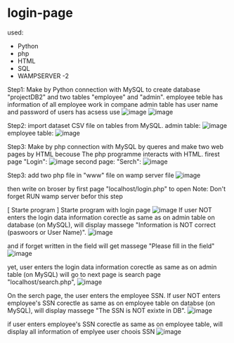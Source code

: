 # login-page
used:
 - Python
 - php
 - HTML
 - SQL 
 - WAMPSERVER -2

Step1: Make by Python connection with MySQL to create database "projectDB2" and two tables "employee" and "admin".
employee teble has information of all employee work in compane 
admin table has user name and password of users has acsess use
![image](https://user-images.githubusercontent.com/107805330/180975242-e56ef46d-4744-4660-8395-9e6a8d7b3561.png)
![image](https://user-images.githubusercontent.com/107805330/180977577-c8bd4a60-a09b-462b-9881-34394eebd967.png)

Step2: import dataset CSV file on tables from MySQL.
admin table:
![image](https://user-images.githubusercontent.com/107805330/180977737-dce12eef-0b1a-45b8-8b75-00f58429b278.png)
employee table:
![image](https://user-images.githubusercontent.com/107805330/180977904-85f0a6d3-2230-49f4-b5ed-33f3ce501a32.png)

Step3: Make by php connection with MySQL by queres and make two web pages by HTML becouse The php programme interacts with HTML.
firest page "Login":
![image](https://user-images.githubusercontent.com/107805330/180989064-e619ed58-8e15-40dc-a21f-eadf0ee997dc.png)
second page: "Serch": 
![image](https://user-images.githubusercontent.com/107805330/180989182-3a9b8a99-586b-432f-9967-4cd553ccc53e.png)

Step3: add two php file in "www" file on wamp server file 
![image](https://user-images.githubusercontent.com/107805330/180982375-d9c7e9e5-0368-4360-a8b2-3561e040b527.png)

then write on broser by first page "localhost/login.php" to open
Note: Don't forget RUN wamp server befor this step

[ Starte program ] 
Starte program with login page 
![image](https://user-images.githubusercontent.com/107805330/180984002-2d3e7386-8dd1-41b3-b69e-75b3949d9d8e.png)
If user NOT enters the login data information corectle as same as on admin table on database (on MySQL), will display massege "Information is NOT correct (paswoors or User Name)".
![image](https://user-images.githubusercontent.com/107805330/180985086-9e680576-5df8-4a92-972c-259b97d1eb54.png)

and if forget written in the field will get massege "Please fill in the field"
![image](https://user-images.githubusercontent.com/107805330/180985802-f99d4129-4998-4864-978a-d703ef3d7d43.png)

yet, user enters the login data information corectle as same as on admin table (on MySQL) will go to next page is search page "localhost/search.php",
![image](https://user-images.githubusercontent.com/107805330/180986679-5157a279-2c20-49ca-aa49-f34b8e701f95.png)

On the serch page, the user enters the employee SSN. If user NOT enters employee's SSN corectle as same as on employee table on databse (on MySQL), will display massege "The SSN is NOT exixte in DB".
![image](https://user-images.githubusercontent.com/107805330/180988325-d2e51e2c-4d94-46b8-adc7-ffd6f8ad8fd0.png)

if user enters employee's SSN corectle as same as on employee table, will display all information of emplyee user choois SSN
![image](https://user-images.githubusercontent.com/107805330/180988593-6cac5737-e4cb-4e27-80d8-09a3b91d5658.png)



 




